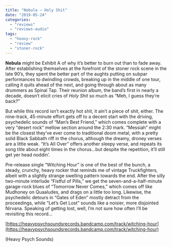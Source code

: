 ```yaml
---
title: "Nebula – Holy Shit"
date: "2019-05-24"
categories: 
  - "reviews"
  - "reviews-audio"
tags: 
  - "heavy-rock"
  - "review"
  - "stoner-rock"
---
```


**Nebula** might be Exhibit A of why it’s better to burn out than to fade away. After establishing themselves at the forefront of the stoner rock scene in the late 90’s, they spent the better part of the aughts putting on subpar performances to dwindling crowds, breaking up in the middle of one tour, calling it quits ahead of the next, and going through about as many drummers as Spinal Tap. Their reunion album, the band’s first in nearly a decade, doesn’t elicit cries of _Holy Shit_ so much as “Meh, I guess they’re back?”

But while this record isn’t exactly hot shit, it ain’t a piece of shit, either. The nine-track, 45-minute effort gets off to a decent start with the driving, psychedelic sounds of “Man’s Best Friend,” which comes complete with a very “desert rock” mellow section around the 2:30 mark. “Messiah” might be the closest they’ve ever come to traditional doom metal, with a pretty solid Black Sabbath riff in the chorus, although the dreamy, droney verses are a little weak. “It’s All Over” offers another sleepy verse, and repeats its song title about eight times in the chorus…but despite the repetition, it’ll still get yer head noddin’.

Pre-release single “Witching Hour” is one of the best of the bunch, a steady, crunchy, heavy rocker that reminds me of vintage Truckfighters, albeit with a slightly strange swelling pattern towards the end. After the silly two-minute interlude “Fistful of Pills,” we get the seven-and-a-half-minute garage-rock blues of “Tomorrow Never Comes,” which comes off like Mudhoney on Quaaludes, and drags on a little too long. Likewise, the psychedelic detours in “Gates of Eden” mostly detract from the proceedings, while “Let’s Get Lost” sounds like a noisier, more disjointed Nirvana. Speaking of getting lost, well, I’m not sure how often I’ll be revisiting this record…

[https://heavypsychsoundsrecords.bandcamp.com/track/witching-hour](https://heavypsychsoundsrecords.bandcamp.com/track/witching-hour)

(Heavy Psych Sounds)
